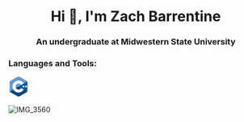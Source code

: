 <h1 align="center">Hi 👋, I'm Zach Barrentine</h1>
<h3 align="center">An undergraduate at Midwestern State University</h3>

<h3 align="left">Languages and Tools:</h3>
<p align="left"> <a href="https://www.w3schools.com/cpp/" target="_blank" rel="noreferrer"> <img src="https://raw.githubusercontent.com/devicons/devicon/master/icons/cplusplus/cplusplus-original.svg" alt="cplusplus" width="40" height="40"/> </a> </p>

![IMG_3560](https://github.com/user-attachments/assets/a3680bee-34a2-444c-941e-cfd88654e1c8)
